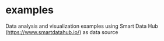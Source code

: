 # examples
Data analysis and visualization examples using Smart Data Hub (https://www.smartdatahub.io/) as data source
